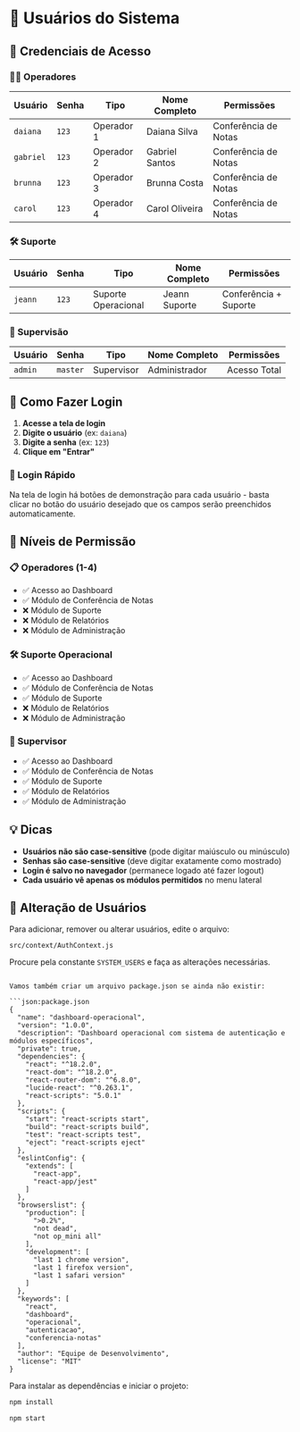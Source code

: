 # 👥 Usuários do Sistema

## 🔐 Credenciais de Acesso

### 👨‍💼 Operadores
| Usuário | Senha | Tipo | Nome Completo | Permissões |
|---------|-------|------|---------------|------------|
| `daiana` | `123` | Operador 1 | Daiana Silva | Conferência de Notas |
| `gabriel` | `123` | Operador 2 | Gabriel Santos | Conferência de Notas |
| `brunna` | `123` | Operador 3 | Brunna Costa | Conferência de Notas |
| `carol` | `123` | Operador 4 | Carol Oliveira | Conferência de Notas |

### 🛠️ Suporte
| Usuário | Senha | Tipo | Nome Completo | Permissões |
|---------|-------|------|---------------|------------|
| `jeann` | `123` | Suporte Operacional | Jeann Suporte | Conferência + Suporte |

### 👑 Supervisão
| Usuário | Senha | Tipo | Nome Completo | Permissões |
|---------|-------|------|---------------|------------|
| `admin` | `master` | Supervisor | Administrador | Acesso Total |

## 🎯 Como Fazer Login

1. **Acesse a tela de login**
2. **Digite o usuário** (ex: `daiana`)
3. **Digite a senha** (ex: `123`)
4. **Clique em "Entrar"**

### 🚀 Login Rápido
Na tela de login há botões de demonstração para cada usuário - basta clicar no botão do usuário desejado que os campos serão preenchidos automaticamente.

## 🔑 Níveis de Permissão

### 📋 Operadores (1-4)
- ✅ Acesso ao Dashboard
- ✅ Módulo de Conferência de Notas
- ❌ Módulo de Suporte
- ❌ Módulo de Relatórios
- ❌ Módulo de Administração

### 🛠️ Suporte Operacional
- ✅ Acesso ao Dashboard
- ✅ Módulo de Conferência de Notas
- ✅ Módulo de Suporte
- ❌ Módulo de Relatórios
- ❌ Módulo de Administração

### 👑 Supervisor
- ✅ Acesso ao Dashboard
- ✅ Módulo de Conferência de Notas
- ✅ Módulo de Suporte
- ✅ Módulo de Relatórios
- ✅ Módulo de Administração

## 💡 Dicas

- **Usuários não são case-sensitive** (pode digitar maiúsculo ou minúsculo)
- **Senhas são case-sensitive** (deve digitar exatamente como mostrado)
- **Login é salvo no navegador** (permanece logado até fazer logout)
- **Cada usuário vê apenas os módulos permitidos** no menu lateral

## 🔄 Alteração de Usuários

Para adicionar, remover ou alterar usuários, edite o arquivo:
```
src/context/AuthContext.js
```

Procure pela constante `SYSTEM_USERS` e faça as alterações necessárias.
```

Vamos também criar um arquivo package.json se ainda não existir:

```json:package.json
{
  "name": "dashboard-operacional",
  "version": "1.0.0",
  "description": "Dashboard operacional com sistema de autenticação e módulos específicos",
  "private": true,
  "dependencies": {
    "react": "^18.2.0",
    "react-dom": "^18.2.0",
    "react-router-dom": "^6.8.0",
    "lucide-react": "^0.263.1",
    "react-scripts": "5.0.1"
  },
  "scripts": {
    "start": "react-scripts start",
    "build": "react-scripts build",
    "test": "react-scripts test",
    "eject": "react-scripts eject"
  },
  "eslintConfig": {
    "extends": [
      "react-app",
      "react-app/jest"
    ]
  },
  "browserslist": {
    "production": [
      ">0.2%",
      "not dead",
      "not op_mini all"
    ],
    "development": [
      "last 1 chrome version",
      "last 1 firefox version",
      "last 1 safari version"
    ]
  },
  "keywords": [
    "react",
    "dashboard",
    "operacional",
    "autenticacao",
    "conferencia-notas"
  ],
  "author": "Equipe de Desenvolvimento",
  "license": "MIT"
}
```

Para instalar as dependências e iniciar o projeto:

```bash
npm install
```

```bash
npm start